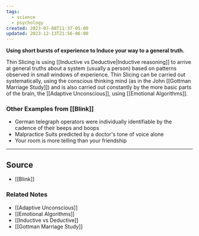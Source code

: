```yaml
---
tags:
  - science
  - psychology
created: 2023-07-08T11:37-05:00
updated: 2023-12-13T21:56-06:00
---
```

**Using short bursts of experience to Induce your way to a general truth.**

Thin Slicing is using [[Inductive vs Deductive|Inductive reasoning]] to arrive at general truths about a system (usually a person) based on patterns observed in small windows of experience. Thin Slicing can be carried out systematically, using the conscious thinking mind (as in the John [[Gottman Marriage Study]]) and is also carried out constantly by the more basic parts of the brain, the [[Adaptive Unconscious]], using [[Emotional Algorithms]].

### Other Examples from [[Blink]]

- German telegraph operators were individually identifiable by the cadence of their beeps and boops
- Malpractice Suits predicted by a doctor's tone of voice alone
- Your room is more telling than your friendship

---

## Source
- [[Blink]]

### Related Notes
- [[Adaptive Unconscious]] 
- [[Emotional Algorithms]] 
- [[Inductive vs Deductive]] 
- [[Gottman Marriage Study]]